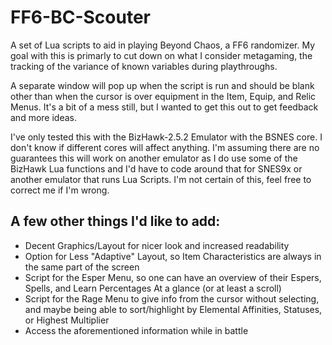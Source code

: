 # FF6-BC-Scouter
A set of Lua scripts to aid in playing Beyond Chaos, a FF6 randomizer. My goal with this is primarly to cut down on what I consider metagaming, the tracking of the variance of known variables during playthroughs.

A separate window will pop up when the script is run and should be blank other than when the cursor is over equipment in the Item, Equip, and Relic Menus. It's a bit of a mess still, but I wanted to get this out to get feedback and more ideas.

I've only tested this with the BizHawk-2.5.2 Emulator with the BSNES core. I don't know if different cores will affect anything. I'm assuming there are no guarantees this will work on another emulator as I do use some of the BizHawk Lua functions and I'd have to code around that for SNES9x or another emulator that runs Lua Scripts. I'm not certain of this, feel free to correct me if I'm wrong.

A few other things I'd like to add:
-------------------------------------------
- Decent Graphics/Layout for nicer look and increased readability
- Option for Less "Adaptive" Layout, so Item Characteristics are always in the same part of the screen
- Script for the Esper Menu, so one can have an overview of their Espers, Spells, and Learn Percentages At a glance (or at
    least a scroll)
- Script for the Rage Menu to give info from the cursor without selecting, and maybe being able to sort/highlight by Elemental
    Affinities, Statuses, or Highest Multiplier
- Access the aforementioned information while in battle
